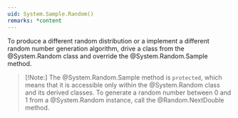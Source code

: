 ```yaml
---
uid: System.Sample.Random()
remarks: *content
---
```

To produce a different random distribution or a implement a different random number generation algorithm, drive a class from the @System.Random class and override the @System.Random.Sample method.

> [!Note:]
> The @System.Random.Sample method is `protected`, which means that it is accessible only within the @System.Random class and its derived classes. To generate a random number between 0 and 1 from a @System.Random instance, call the @Random.NextDouble method.
